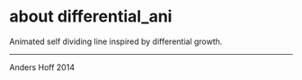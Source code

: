 about differential\_ani
=============

Animated self dividing line inspired by differential growth.


----
Anders Hoff 2014

